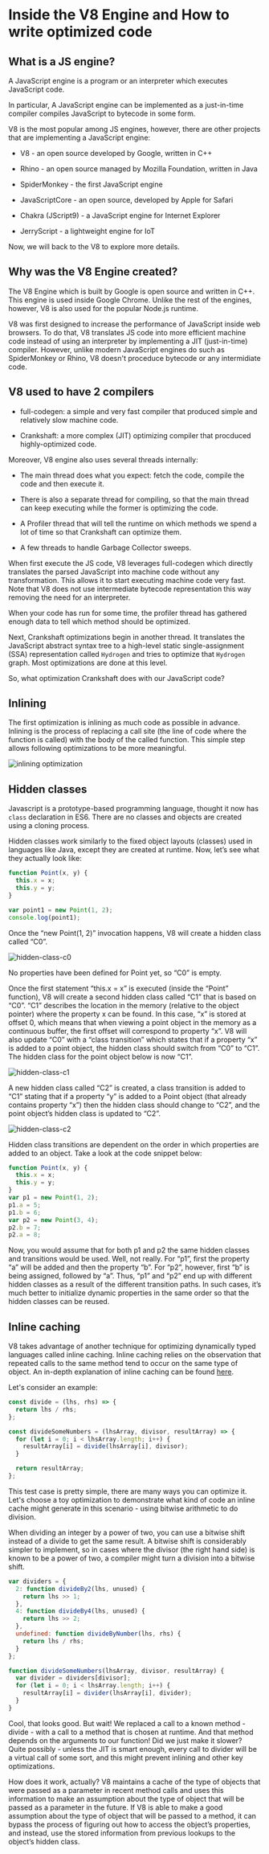 # Inside the V8 Engine and How to write optimized code

## What is a JS engine?

A JavaScript engine is a program or an interpreter which executes JavaScript code.

In particular, A JavaScript engine can be implemented as a just-in-time compiler compiles JavaScript to bytecode in some form.

V8 is the most popular among JS engines, however, there are other projects that are implementing a JavaScript engine:

- V8 - an open source developed by Google, written in C++

- Rhino - an open source managed by Mozilla Foundation, written in Java

- SpiderMonkey - the first JavaScript engine

- JavaScriptCore - an open source, developed by Apple for Safari

- Chakra (JScript9) - a JavaScript engine for Internet Explorer

- JerryScript - a lightweight engine for IoT

Now, we will back to the V8 to explore more details.

## Why was the V8 Engine created?

The V8 Engine which is built by Google is open source and written in C++. This engine is used inside Google Chrome. Unlike the rest of the engines, however, V8 is also used for the popular Node.js runtime.

V8 was first designed to increase the performance of JavaScript inside web browsers. To do that, V8 translates JS code into more efficient machine code instead of using an interpreter by implementing a JIT (just-in-time) compiler. However, unlike modern JavaScript engines do such as SpiderMonkey or Rhino, V8 doesn't proceduce bytecode or any intermidiate code.

## V8 used to have 2 compilers

- full-codegen: a simple and very fast compiler that produced simple and relatively slow machine code.

- Crankshaft: a more complex (JIT) optimizing compiler that procduced highly-optimized code.

Moreover, V8 engine also uses several threads internally:

- The main thread does what you expect: fetch the code, compile the code and then execute it.

- There is also a separate thread for compiling, so that the main thread can keep executing while the former is optimizing the code.

- A Profiler thread that will tell the runtime on which methods we spend a lot of time so that Crankshaft can optimize them.

- A few threads to handle Garbage Collector sweeps.

When first execute the JS code, V8 leverages full-codegen which directly translates the parsed JavaScript into machine code without any transformation. This allows it to start executing machine code very fast. Note that V8 does not use intermediate bytecode representation this way removing the need for an interpreter.

When your code has run for some time, the profiler thread has gathered enough data to tell which method should be optimized.

Next, Crankshaft optimizations begin in another thread. It translates the JavaScript abstract syntax tree to a high-level static single-assignment (SSA) representation called `Hydrogen` and tries to optimize that `Hydrogen` graph. Most optimizations are done at this level.

So, what optimization Crankshaft does with our JavaScript code?

## Inlining

The first optimization is inlining as much code as possible in advance. Inlining is the process of replacing a call site (the line of code where the function is called) with the body of the called function. This simple step allows following optimizations to be more meaningful.

![inlining optimization](https://miro.medium.com/max/1024/0*RRgTDdRfLGEhuR7U.png)

## Hidden classes

Javascript is a prototype-based programming language, thought it now has `class` declaration in ES6.
There are no classes and objects are created using a cloning process.

Hidden classes work similarly to the fixed object layouts (classes) used in languages like Java, except they are created at runtime. Now, let’s see what they actually look like:

```javascript
function Point(x, y) {
  this.x = x;
  this.y = y;
}

var point1 = new Point(1, 2);
console.log(point1);
```

Once the “new Point(1, 2)” invocation happens, V8 will create a hidden class called “C0”.

![hidden-class-c0](https://miro.medium.com/max/1400/1*pVnIrMZiB9iAz5sW28AixA.png)

No properties have been defined for Point yet, so “C0” is empty.

Once the first statement “this.x = x” is executed (inside the “Point” function), V8 will create a second hidden class called “C1” that is based on “C0”. “C1” describes the location in the memory (relative to the object pointer) where the property x can be found. In this case, “x” is stored at offset 0, which means that when viewing a point object in the memory as a continuous buffer, the first offset will correspond to property “x”. V8 will also update “C0” with a “class transition” which states that if a property “x” is added to a point object, the hidden class should switch from “C0” to “C1”. The hidden class for the point object below is now “C1”.

![hidden-class-c1](https://miro.medium.com/max/1400/1*QsVUE3snZD9abYXccg6Sgw.png)

A new hidden class called “C2” is created, a class transition is added to “C1” stating that if a property “y” is added to a Point object (that already contains property “x”) then the hidden class should change to “C2”, and the point object’s hidden class is updated to “C2”.

![hidden-class-c2](https://miro.medium.com/max/1400/1*spJ8v7GWivxZZzTAzqVPtA.png)

Hidden class transitions are dependent on the order in which properties are added to an object. Take a look at the code snippet below:

```javascript
function Point(x, y) {
  this.x = x;
  this.y = y;
}
var p1 = new Point(1, 2);
p1.a = 5;
p1.b = 6;
var p2 = new Point(3, 4);
p2.b = 7;
p2.a = 8;
```

Now, you would assume that for both p1 and p2 the same hidden classes and transitions would be used. Well, not really. For “p1”, first the property “a” will be added and then the property “b”. For “p2”, however, first “b” is being assigned, followed by “a”. Thus, “p1” and “p2” end up with different hidden classes as a result of the different transition paths. In such cases, it’s much better to initialize dynamic properties in the same order so that the hidden classes can be reused.

## Inline caching

V8 takes advantage of another technique for optimizing dynamically typed languages called inline caching. Inline caching relies on the observation that repeated calls to the same method tend to occur on the same type of object. An in-depth explanation of inline caching can be found [here](https://github.com/sq/JSIL/wiki/Optimizing-dynamic-JavaScript-with-inline-caches).

Let's consider an example:

```javascript
const divide = (lhs, rhs) => {
  return lhs / rhs;
};

const divideSomeNumbers = (lhsArray, divisor, resultArray) => {
  for (let i = 0; i < lhsArray.length; i++) {
    resultArray[i] = divide(lhsArray[i], divisor);
  }

  return resultArray;
};
```

This test case is pretty simple, there are many ways you can optimize it. Let's choose a toy optimization to demonstrate what kind of code an inline cache might generate in this scenario - using bitwise arithmetic to do division.

When dividing an integer by a power of two, you can use a bitwise shift instead of a divide to get the same result. A bitwise shift is considerably simpler to implement, so in cases where the divisor (the right hand side) is known to be a power of two, a compiler might turn a division into a bitwise shift.

```javascript
var dividers = {
  2: function divideBy2(lhs, unused) {
    return lhs >> 1;
  },
  4: function divideBy4(lhs, unused) {
    return lhs >> 2;
  },
  undefined: function divideByNumber(lhs, rhs) {
    return lhs / rhs;
  }
};

function divideSomeNumbers(lhsArray, divisor, resultArray) {
  var divider = dividers[divisor];
  for (let i = 0; i < lhsArray.length; i++) {
    resultArray[i] = divider(lhsArray[i], divider);
  }
}
```

Cool, that looks good. But wait! We replaced a call to a known method - divide - with a call to a method that is chosen at runtime. And that method depends on the arguments to our function! Did we just make it slower? Quite possibly - unless the JIT is smart enough, every call to divider will be a virtual call of some sort, and this might prevent inlining and other key optimizations.

How does it work, actually? V8 maintains a cache of the type of objects that were passed as a parameter in recent method calls and uses this information to make an assumption about the type of object that will be passed as a parameter in the future. If V8 is able to make a good assumption about the type of object that will be passed to a method, it can bypass the process of figuring out how to access the object’s properties, and instead, use the stored information from previous lookups to the object’s hidden class.
